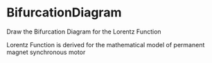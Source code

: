 # BifurcationDiagram
Draw the Bifurcation Diagram for the Lorentz Function

Lorentz Function is derived for the mathematical model of permanent magnet synchronous motor
